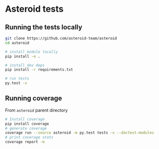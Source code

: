 # Asteroid tests
## Running the tests locally

```bash
git clone https://github.com/asteroid-team/asteroid
cd asteroid

# install module locally
pip install -e .

# install dev deps
pip install -r requirements.txt

# run tests
py.test -v
```

## Running coverage
From `asteroid` parent directory
```bash
# Install coverage
pip install coverage
# generate coverage
coverage run --source asteroid -m py.test tests -v --doctest-modules
# print coverage stats
coverage report -m
```
